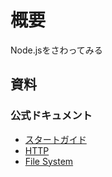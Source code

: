 # 概要
Node.jsをさわってみる

## 資料
### 公式ドキュメント
* [スタートガイド](https://nodejs.org/en/docs/guides/getting-started-guide/)
* [HTTP](https://nodejs.org/api/http.html)
* [File System](https://nodejs.org/api/fs.html)